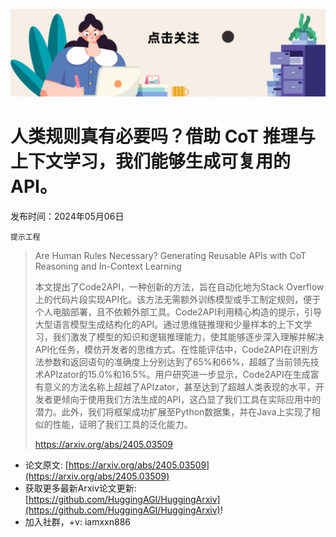 ![](https://raw.githubusercontent.com/HuggingAGI/HuggingArxiv/main/imgs/follow2.gif)
# 人类规则真有必要吗？借助 CoT 推理与上下文学习，我们能够生成可复用的 API。
发布时间：2024年05月06日

`提示工程`
> Are Human Rules Necessary? Generating Reusable APIs with CoT Reasoning and In-Context Learning
>
> 本文提出了Code2API，一种创新的方法，旨在自动化地为Stack Overflow上的代码片段实现API化。该方法无需额外训练模型或手工制定规则，便于个人电脑部署，且不依赖外部工具。Code2API利用精心构造的提示，引导大型语言模型生成结构化的API。通过思维链推理和少量样本的上下文学习，我们激发了模型的知识和逻辑推理能力，使其能够逐步深入理解并解决API化任务，模仿开发者的思维方式。在性能评估中，Code2API在识别方法参数和返回语句的准确度上分别达到了65%和66%，超越了当前领先技术APIzator的15.0%和16.5%。用户研究进一步显示，Code2API在生成富有意义的方法名称上超越了APIzator，甚至达到了超越人类表现的水平，开发者更倾向于使用我们方法生成的API，这凸显了我们工具在实际应用中的潜力。此外，我们将框架成功扩展至Python数据集，并在Java上实现了相似的性能，证明了我们工具的泛化能力。
>
> https://arxiv.org/abs/2405.03509



- 论文原文: [https://arxiv.org/abs/2405.03509](https://arxiv.org/abs/2405.03509)
- 获取更多最新Arxiv论文更新: [https://github.com/HuggingAGI/HuggingArxiv](https://github.com/HuggingAGI/HuggingArxiv)!
- 加入社群，+v: iamxxn886